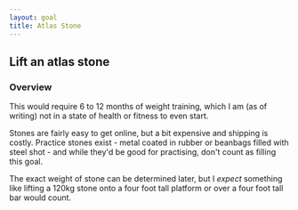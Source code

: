 ```yaml
---
layout: goal
title: Atlas Stone
---
```


## Lift an atlas stone

### Overview

This would require 6 to 12 months of weight training, which I am (as of writing)
not in a state of health or fitness to even start.

Stones are fairly easy to get online, but a bit expensive and shipping is
costly. Practice stones exist - metal coated in rubber or beanbags filled with
steel shot - and while they'd be good for practising, don't count as filling
this goal.

The exact weight of stone can be determined later, but I *expect* something like
lifting a 120kg stone onto a four foot tall platform or over a four foot tall
bar would count.
